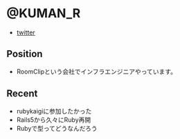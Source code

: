@KUMAN_R
====

- [twitter](https://twitter.com/KUMAN_R)

Position
----

- RoomClipという会社でインフラエンジニアやっています。

Recent
----

- rubykaigiに参加したかった
- Rails5から久々にRuby再開
- Rubyで型ってどうなんだろう

